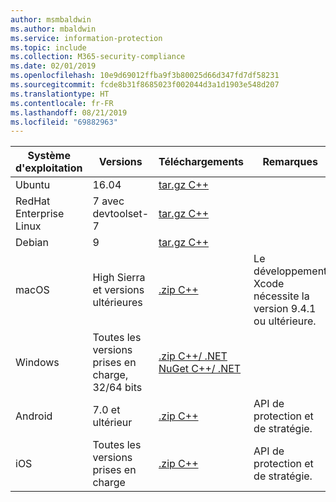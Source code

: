 ```yaml
---
author: msmbaldwin
ms.author: mbaldwin
ms.service: information-protection
ms.topic: include
ms.collection: M365-security-compliance
ms.date: 02/01/2019
ms.openlocfilehash: 10e9d69012ffba9f3b80025d66d347fd7df58231
ms.sourcegitcommit: fcde8b31f8685023f002044d3a1d1903e548d207
ms.translationtype: HT
ms.contentlocale: fr-FR
ms.lasthandoff: 08/21/2019
ms.locfileid: "69882963"
---
```

| Système d'exploitation        | Versions                          | Téléchargements                                                                                                                            | Remarques                                        |
| ----------------------- | --------------------------------- | ------------------------------------------------------------------------------------------------------------------------------------ | -------------------------------------------- |
| Ubuntu                  | 16.04                             | [tar.gz C++](https://aka.ms/mipsdkbinaries)                                                                                          |                                              |
| RedHat Enterprise Linux | 7 avec devtoolset-7               | [tar.gz C++](https://aka.ms/mipsdkbinaries)                                                                                          |                                              |
| Debian                  | 9                                 | [tar.gz C++](https://aka.ms/mipsdkbinaries)                                                                                          |                                              |
| macOS                   | High Sierra et versions ultérieures             | [.zip C++](https://aka.ms/mipsdkbinaries)                                                                                            | Le développement Xcode nécessite la version 9.4.1 ou ultérieure. |
| Windows                 | Toutes les versions prises en charge, 32/64 bits | [.zip C++/ .NET](https://aka.ms/mipsdkbinaries)<br>[NuGet C++/ .NET](https://www.nuget.org/packages?q=Microsoft.InformationProtection) |                                              |
| Android                 | 7.0 et ultérieur                     | [.zip C++](https://aka.ms/mipsdkbinaries)                                                                                            | API de protection et de stratégie.             |
| iOS                     | Toutes les versions prises en charge            | [.zip C++](https://aka.ms/mipsdkbinaries)                                                                                            | API de protection et de stratégie.                        |

